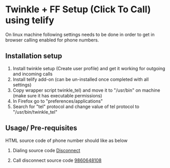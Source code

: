 # Twinkle + FF Setup (Click To Call) using telify

On linux machine following settings needs to be done in order to get in browser calling enabled for phone numbers. 

## Installation setup

1. Install twinkle setup (Create user profile) and get it working for outgoing and incoming calls
2. Install telify add-on (can be un-installed once completed with all settings)
3. Copy wrapper script twinkle_tel) and move it to "/usr/bin" on machine (make sure it has executable permissions)
4. In Firefox go to "preferences/applications"
5. Search for "tel" protocol and change value of tel protocol to "/usr/bin/twinkle_tel"

## Usage/ Pre-requisites

HTML source code of phone number should like as below

1. Dialing source code
    <a title="disconnect call" class="telified" href="tel:disconnect">Disconnect</a>

2. Call disconnect source code
    <a title="phone number" class="telified" nr="9860648108" href="tel:9860648108">9860648108</a>
